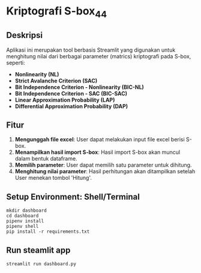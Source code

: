 # Kriptografi S-box<sub>44</sub>

## Deskripsi
Aplikasi ini merupakan tool berbasis Streamlit yang digunakan untuk menghitung nilai dari berbagai parameter (matrics) kriptografi pada S-box, seperti:
- **Nonlinearity (NL)**
- **Strict Avalanche Criterion (SAC)**
- **Bit Independence Criterion - Nonlinearity (BIC-NL)**
- **Bit Independence Criterion - SAC (BIC-SAC)**
- **Linear Approximation Probability (LAP)**
- **Differential Approximation Probability (DAP)**

## Fitur 
1. **Mengunggah file excel**: User dapat melakukan input file excel berisi S-box.
2. **Menampilkan hasil import S-box**: Hasil import S-box akan muncul dalam bentuk dataframe.
3. **Memilih parameter**: User dapat memilih satu parameter untuk dihitung.
4. **Menghitung nilai parameter**: Hasil perhitungan akan ditampilkan setelah User menekan tombol 'Hitung'.

## Setup Environment: Shell/Terminal
```
mkdir dashboard
cd dashboard
pipenv install
pipenv shell
pip install -r requirements.txt
```
## Run steamlit app
```
streamlit run dashboard.py
```
